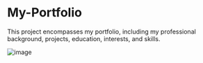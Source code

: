 # My-Portfolio
This project encompasses my portfolio, including my professional background, projects, education, interests, and skills.

![image](https://github.com/Utkicode/My-Portfolio/assets/65757491/71b5a516-dbec-45bd-b966-73b0e468d1b0)

